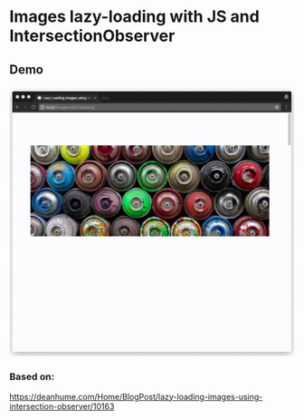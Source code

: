 # Images lazy-loading with JS and IntersectionObserver


## Demo
![](https://raw.githubusercontent.com/parfienczyk/images-lazy-loading/master/demo.gif)


### Based on:
https://deanhume.com/Home/BlogPost/lazy-loading-images-using-intersection-observer/10163
